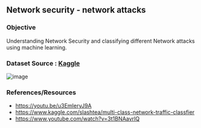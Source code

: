 ## Network security - network attacks

### Objective 

Understanding Network Security and classifying different Network attacks using machine learning.

### Dataset Source : <a href="https://www.kaggle.com/slashtea/kdd-cyberattack">Kaggle</a>


![image](https://user-images.githubusercontent.com/59824729/143803853-cd13a8cb-b84a-4fcf-b770-9c10f0fdf27d.png)


### References/Resources

- https://youtu.be/u3EmleryJ9A
- https://www.kaggle.com/slashtea/multi-class-network-traffic-classfier
- https://www.youtube.com/watch?v=3t1BNAavrlQ

